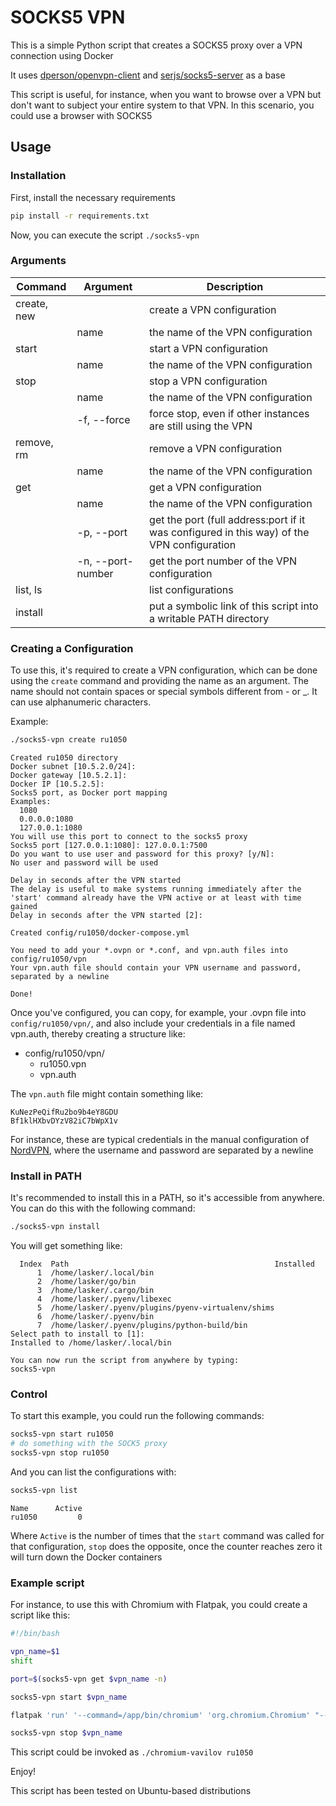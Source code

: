 # SOCKS5 VPN

This is a simple Python script that creates a SOCKS5 proxy over a VPN connection using Docker

It uses [dperson/openvpn-client](https://github.com/dperson/openvpn-client) and [serjs/socks5-server](https://github.com/serjs/socks5-server) as a base

This script is useful, for instance, when you want to browse over a VPN but don't want to subject your entire system to that VPN. In this scenario, you could use a browser with SOCKS5

## Usage

### Installation
First, install the necessary requirements

```sh
pip install -r requirements.txt
```

Now, you can execute the script `./socks5-vpn`

### Arguments

| Command | Argument | Description |
|-|-|-|
|create, new||create a VPN configuration|
||name|the name of the VPN configuration|
|start||start a VPN configuration|
||name|the name of the VPN configuration|
|stop||stop a VPN configuration|
||name|the name of the VPN configuration|
||-f, --force|force stop, even if other instances are still using the VPN|
|remove, rm||remove a VPN configuration|
||name|the name of the VPN configuration|
|get||get a VPN configuration|
||name|the name of the VPN configuration|
||-p, --port|get the port (full address:port if it was configured in this way) of the VPN configuration|
||-n, --port-number|get the port number of the VPN configuration|
|list, ls||list configurations|
|install||put a symbolic link of this script into a writable PATH directory|

### Creating a Configuration

To use this, it's required to create a VPN configuration, which can be done using the `create` command and providing the name as an argument. The name should not contain spaces or special symbols different from - or _. It can use alphanumeric characters.

Example:

```sh
./socks5-vpn create ru1050
```
```
Created ru1050 directory
Docker subnet [10.5.2.0/24]: 
Docker gateway [10.5.2.1]: 
Docker IP [10.5.2.5]: 
Socks5 port, as Docker port mapping
Examples:
  1080
  0.0.0.0:1080
  127.0.0.1:1080
You will use this port to connect to the socks5 proxy
Socks5 port [127.0.0.1:1080]: 127.0.0.1:7500
Do you want to use user and password for this proxy? [y/N]: 
No user and password will be used

Delay in seconds after the VPN started
The delay is useful to make systems running immediately after the 'start' command already have the VPN active or at least with time gained
Delay in seconds after the VPN started [2]: 

Created config/ru1050/docker-compose.yml

You need to add your *.ovpn or *.conf, and vpn.auth files into config/ru1050/vpn
Your vpn.auth file should contain your VPN username and password, separated by a newline

Done!
```

Once you've configured, you can copy, for example, your .ovpn file into `config/ru1050/vpn/`, and also include your credentials in a file named vpn.auth, thereby creating a structure like:


- config/ru1050/vpn/
  - ru1050.vpn
  - vpn.auth


The `vpn.auth` file might contain something like:
```
KuNezPeQifRu2bo9b4eY8GDU
Bf1klHXbvDYzV82iC7bWpX1v
```
For instance, these are typical credentials in the manual configuration of [NordVPN](https://nordvpn.com/), where the username and password are separated by a newline

### Install in PATH

It's recommended to install this in a PATH, so it's accessible from anywhere. You can do this with the following command:

```sh
./socks5-vpn install
```

You will get something like:

```
  Index  Path                                              Installed
      1  /home/lasker/.local/bin                             
      2  /home/lasker/go/bin
      3  /home/lasker/.cargo/bin
      4  /home/lasker/.pyenv/libexec
      5  /home/lasker/.pyenv/plugins/pyenv-virtualenv/shims
      6  /home/lasker/.pyenv/bin
      7  /home/lasker/.pyenv/plugins/python-build/bin
Select path to install to [1]:
Installed to /home/lasker/.local/bin

You can now run the script from anywhere by typing:
socks5-vpn
```

### Control

To start this example, you could run the following commands:
```sh
socks5-vpn start ru1050
# do something with the SOCK5 proxy
socks5-vpn stop ru1050
```

And you can list the configurations with:
```sh
socks5-vpn list
```
```
Name      Active
ru1050         0
```

Where `Active` is the number of times that the `start` command was called for that configuration, `stop` does the opposite, once the counter reaches zero it will turn down the Docker containers

### Example script

For instance, to use this with Chromium with Flatpak, you could create a script like this:

```sh
#!/bin/bash

vpn_name=$1
shift

port=$(socks5-vpn get $vpn_name -n)

socks5-vpn start $vpn_name

flatpak 'run' '--command=/app/bin/chromium' 'org.chromium.Chromium' "--user-data-dir=/home/lasker/.local/share/chromium-vavilov-$vpn_name/" --proxy-server="socks5://localhost:$port" "$@"

socks5-vpn stop $vpn_name
```

This script could be invoked as `./chromium-vavilov ru1050`

Enjoy!

This script has been tested on Ubuntu-based distributions